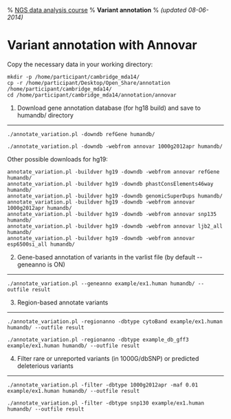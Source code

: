 % [NGS data analysis course](http://ngscourse.github.io/)
% __Variant annotation__
% _(updated 08-06-2014)_

<!-- COMMON LINKS HERE -->

[AnnoVar]: http://www.openbioinformatics.org/annovar/ "AnnoVar"

Variant annotation with Annovar
================================================================================

Copy the necessary data in your working directory:

    mkdir -p /home/participant/cambridge_mda14/
    cp -r /home/participant/Desktop/Open_Share/annotation /home/participant/cambridge_mda14/
    cd /home/participant/cambridge_mda14/annotation/annovar

1. Download gene annotation database (for hg18 build) and save to humandb/ directory
--------------------------------------------------------------------------------

    ./annotate_variation.pl -downdb refGene humandb/

    ./annotate_variation.pl -downdb -webfrom annovar 1000g2012apr humandb/

Other possible downloads for hg19:

    annotate_variation.pl -buildver hg19 -downdb -webfrom annovar refGene humandb/
    annotate_variation.pl -buildver hg19 -downdb phastConsElements46way humandb/
    annotate_variation.pl -buildver hg19 -downdb genomicSuperDups humandb/
    annotate_variation.pl -buildver hg19 -downdb -webfrom annovar 1000g2012apr humandb/
    annotate_variation.pl -buildver hg19 -downdb -webfrom annovar snp135 humandb/ 
    annotate_variation.pl -buildver hg19 -downdb -webfrom annovar ljb2_all humandb/
    annotate_variation.pl -buildver hg19 -downdb -webfrom annovar esp6500si_all humandb/
        
2. Gene-based annotation of variants in the varlist file (by default --geneanno is ON)
--------------------------------------------------------------------------------

    ./annotate_variation.pl --geneanno example/ex1.human humandb/ --outfile result
          
3. Region-based annotate variants
--------------------------------------------------------------------------------

    ./annotate_variation.pl -regionanno -dbtype cytoBand example/ex1.human humandb/ --outfile result

    ./annotate_variation.pl -regionanno -dbtype example_db_gff3 example/ex1.human humandb/ --outfile result


4. Filter rare or unreported variants (in 1000G/dbSNP) or predicted deleterious variants
--------------------------------------------------------------------------------

    ./annotate_variation.pl -filter -dbtype 1000g2012apr -maf 0.01 example/ex1.human humandb/ --outfile result

    ./annotate_variation.pl -filter -dbtype snp130 example/ex1.human humandb/ --outfile result


